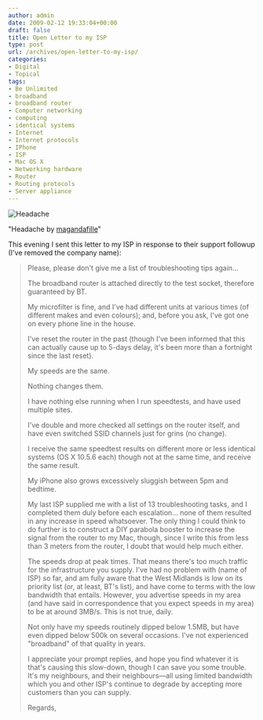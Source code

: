 ```yaml
---
author: admin
date: 2009-02-12 19:33:04+00:00
draft: false
title: Open Letter to my ISP
type: post
url: /archives/open-letter-to-my-isp/
categories:
- Digital
- Topical
tags:
- Be Unlimited
- broadband
- broadband router
- Computer networking
- computing
- identical systems
- Internet
- Internet protocols
- IPhone
- ISP
- Mac OS X
- Networking hardware
- Router
- Routing protocols
- Server appliance
---
```


![Headache](http://zachbeauvais.com/wp-content/uploads/2009/02/2399214969_bda395f803_m.jpg)



"Headache by [magandafille](http://zachbeauvais.com/wp-content/uploads/2009/02/magandafille)"






This evening I sent this letter to my ISP in response to their support followup (I've removed the company name):



<blockquote>Please, please don't give me a list of troubleshooting tips again...

The broadband router is attached directly to the test socket, therefore guaranteed by BT.

My microfilter is fine, and I've had different units at various times (of different makes and even colours); and, before you ask, I've got one on every phone line in the house.

I've reset the router in the past (though I've been informed that this can actually cause up to 5-days delay, it's been more than a fortnight since the last reset).

My speeds are the same.

Nothing changes them.

I have nothing else running when I run speedtests, and have used multiple sites.

I've double and more checked all settings on the router itself, and have even switched SSID channels just for grins (no change).

I receive the same speedtest results on different more or less identical systems (OS X 10.5.6 each) though not at the same time, and receive the same result.

My iPhone also grows excessively sluggish between 5pm and bedtime.

My last ISP supplied me with a list of 13 troubleshooting tasks, and I completed them duly before each escalation... none of them resulted in any increase in speed whatsoever. The only thing I could think to do further is to construct a DIY parabola booster to increase the signal from the router to my Mac, though, since I write this from less than 3 meters from the router, I doubt that would help much either.

The speeds drop at peak times. That means there's too much traffic for the infrastructure you supply. I've had no problem with (name of ISP) so far, and am fully aware that the West Midlands is low on its priority list (or, at least, BT's list), and have come to terms with the low bandwidth that entails. However, you advertise speeds in my area (and have said in correspondence that you expect speeds in my area) to be at around 3MB/s. This is not true, daily.

Not only have my speeds routinely dipped below 1.5MB, but have even dipped below 500k on several occasions. I've not experienced "broadband" of that quality in years.

I appreciate your prompt replies, and hope you find whatever it is that's causing this slow-down, though I can save you some trouble. It's my neighbours, and their neighbours—all using limited bandwidth which you and other ISP's continue to degrade by accepting more customers than you can supply.

Regards,</blockquote>
